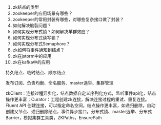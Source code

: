 1. zk结点的类型
2. zookeeper的应用场景有哪些？
3. zookeeper的常用封装有哪些，对哪些复杂接口做了封装？
4. 如何解决脑裂问题？
5. 如何实现分布式锁？如何解决羊群效应？
6. 如何实现分布式读写锁？
7. 如何实现分布式Semaphore？
8. zk如何将事件通知到结点？
9. zk在jstorm中的应用
10. zk在kafka中的应用



持久结点、临时结点、顺序结点

发布订阅、负责均衡、命名服务、master选举、集群管理

zkClient：连接过程异步化，结点数据自定义序列化方式，监听事件api化，结点操作更丰富；Curator：工程创建zk连接，解决连接过程的重试、重复连接。Fluent API 创建连接，可以指定命名空间，结点操作更丰富，如递归删除，自动创建父节点、递归删除结点，事件异步接口，分布式锁、master选举、分布式Barrier，模拟集群工具类，ZKPaths，EnsurePath


